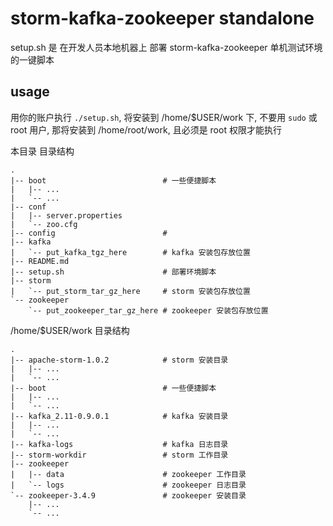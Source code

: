 # storm-kafka-zookeeper standalone

setup.sh 是 在开发人员本地机器上 部署 storm-kafka-zookeeper 单机测试环境 的一键脚本

## usage

用你的账户执行 `./setup.sh`, 将安装到 /home/$USER/work 下, 不要用 `sudo` 或 root 用户, 那将安装到 /home/root/work, 且必须是 root 权限才能执行

本目录 目录结构

```
.
|-- boot                          # 一些便捷脚本
|   |-- ...
|   `-- ...
|-- conf
|   |-- server.properties
|   `-- zoo.cfg
|-- config                        #
|-- kafka
|   `-- put_kafka_tgz_here        # kafka 安装包存放位置
|-- README.md
|-- setup.sh                      # 部署环境脚本
|-- storm
|   `-- put_storm_tar_gz_here     # storm 安装包存放位置
`-- zookeeper
    `-- put_zookeeper_tar_gz_here # zookeeper 安装包存放位置
```

/home/$USER/work 目录结构

```
.
|-- apache-storm-1.0.2            # storm 安装目录
|   |-- ...
|   `-- ...
|-- boot                          # 一些便捷脚本
|   |-- ...
|   `-- ...
|-- kafka_2.11-0.9.0.1            # kafka 安装目录
|   |-- ...
|   `-- ...
|-- kafka-logs                    # kafka 日志目录
|-- storm-workdir                 # storm 工作目录
|-- zookeeper
|   |-- data                      # zookeeper 工作目录
|   `-- logs                      # zookeeper 日志目录
`-- zookeeper-3.4.9               # zookeeper 安装目录
    |-- ...
    `-- ...
```
